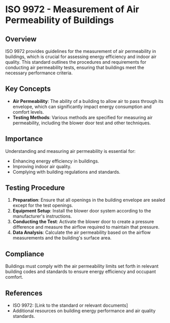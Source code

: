 # ISO 9972 - Measurement of Air Permeability of Buildings

## Overview
ISO 9972 provides guidelines for the measurement of air permeability in buildings, which is crucial for assessing energy efficiency and indoor air quality. This standard outlines the procedures and requirements for conducting air permeability tests, ensuring that buildings meet the necessary performance criteria.

## Key Concepts
- **Air Permeability**: The ability of a building to allow air to pass through its envelope, which can significantly impact energy consumption and comfort levels.
- **Testing Methods**: Various methods are specified for measuring air permeability, including the blower door test and other techniques.

## Importance
Understanding and measuring air permeability is essential for:
- Enhancing energy efficiency in buildings.
- Improving indoor air quality.
- Complying with building regulations and standards.

## Testing Procedure
1. **Preparation**: Ensure that all openings in the building envelope are sealed except for the test openings.
2. **Equipment Setup**: Install the blower door system according to the manufacturer's instructions.
3. **Conducting the Test**: Activate the blower door to create a pressure difference and measure the airflow required to maintain that pressure.
4. **Data Analysis**: Calculate the air permeability based on the airflow measurements and the building's surface area.

## Compliance
Buildings must comply with the air permeability limits set forth in relevant building codes and standards to ensure energy efficiency and occupant comfort.

## References
- ISO 9972: [Link to the standard or relevant documents]
- Additional resources on building energy performance and air quality standards.